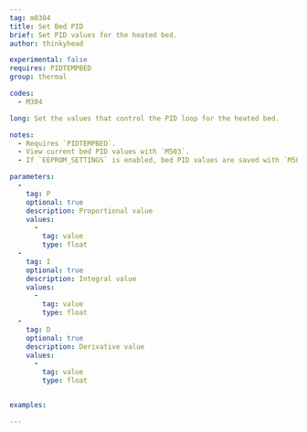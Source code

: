 ```yaml
---
tag: m0304
title: Set Bed PID
brief: Set PID values for the heated bed.
author: thinkyhead

experimental: false
requires: PIDTEMPBED
group: thermal

codes:
  - M304

long: Set the values that control the PID loop for the heated bed.

notes:
  - Requires `PIDTEMPBED`.
  - View current bed PID values with `M503`.
  - If `EEPROM_SETTINGS` is enabled, bed PID values are saved with `M500`, loaded with `M501`, and reset with `M502`.

parameters:
  -
    tag: P
    optional: true
    description: Proportional value
    values:
      -
        tag: value
        type: float
  -
    tag: I
    optional: true
    description: Integral value
    values:
      -
        tag: value
        type: float
  -
    tag: D
    optional: true
    description: Derivative value
    values:
      -
        tag: value
        type: float


examples:

---
```


